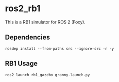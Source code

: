 # ros2_rb1

This is a RB1 simulator for ROS 2 (Foxy).

## Dependencies

```shell
rosdep install --from-paths src --ignore-src -r -y
```

## RB1 Usage

```shell
ros2 launch rb1_gazebo granny.launch.py
```
